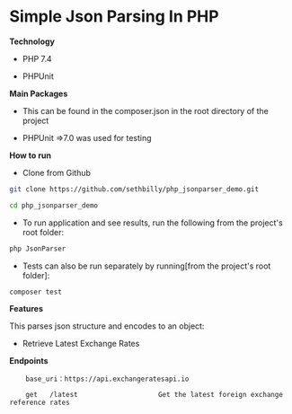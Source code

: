 # Simple Json Parsing In PHP
 
 **Technology**

- PHP 7.4

- PHPUnit


 **Main Packages**

- This can be found in the composer.json in the root directory of the project

- PHPUnit =>7.0 was used for testing


 **How to run**
- Clone from Github
```bash
git clone https://github.com/sethbilly/php_jsonparser_demo.git

cd php_jsonparser_demo

```

- To run application and see results, run the following from the project's root folder:
```bash
php JsonParser
```
- Tests can also be run separately by running[from the project's root folder]: 
```
composer test
```

 **Features**

This parses json structure and encodes to an object:
- Retrieve Latest Exchange Rates


 **Endpoints**

```
    base_uri：https://api.exchangeratesapi.io
    
    get   /latest                    Get the latest foreign exchange reference rates
    
```
